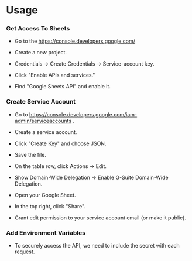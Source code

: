 # Usage

### Get Access To Sheets

- Go to the https://console.developers.google.com/

- Create a new project.

- Credentials -> Create Credentials -> Service-account key.

- Click "Enable APIs and services."

- Find "Google Sheets API" and enable it.

### Create Service Account

- Go to https://console.developers.google.com/iam-admin/serviceaccounts .

- Create a service account.

- Click "Create Key" and choose JSON.

- Save the file.

- On the table row, click Actions -> Edit.

- Show Domain-Wide Delegation -> Enable G-Suite Domain-Wide Delegation.

- Open your Google Sheet.

- In the top right, click "Share".

- Grant edit permission to your service account email (or make it public).

### Add Environment Variables

- To securely access the API, we need to include the secret with each request.
